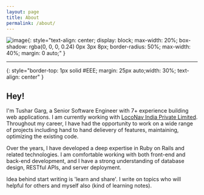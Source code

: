 ```yaml
---
layout: page
title: About
permalink: /about/
---
```


![image](https://avatars.githubusercontent.com/u/11447901?){: style="text-align: center;
  display: block;
  max-width: 20%;
  box-shadow: rgba(0, 0, 0, 0.24) 0px 3px 8px;
  border-radius: 50%;
  max-width: 40%;
  margin: 0 auto;"
}

---
{: style="border-top: 1px solid #EEE;
  margin: 25px auto;width: 30%;
  text-align: center"
}

## Hey!
I'm Tushar Garg, a Senior Software Engineer with 7+ experience building web applications. I am currently working with [LocoNav India Private Limited](https://loconav.com/). Throughout my career, I have had the opportunity to work on a wide range of projects including hand to hand delievery of features, maintaining, optimizing the existing code.

Over the years, I have developed a deep expertise in Ruby on Rails and related technologies. I am comfortable working with both front-end and back-end development, and I have a strong understanding of database design, RESTful APIs, and server deployment.

Idea behind start writing is 'learn and share'. I write on topics who will helpful for others and myself also (kind of learning notes).

